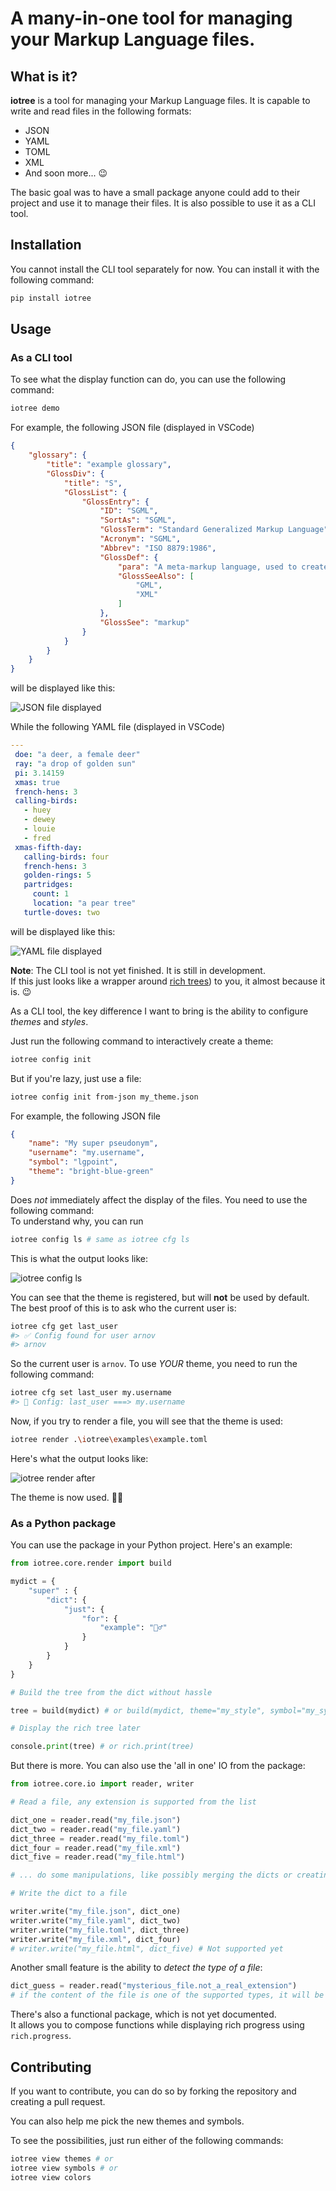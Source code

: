 # A many-in-one tool for managing your Markup Language files.

## What is it?

**iotree** is a tool for managing your Markup Language files. It is capable to write and read files in the following formats:

- JSON
- YAML
- TOML
- XML
- And soon more... 😉

The basic goal was to have a small package anyone could add to their project and use it to manage their files. It is also possible to use it as a CLI tool.

## Installation

You cannot install the CLI tool separately for now. You can install it with the following command:

```bash
pip install iotree
```

## Usage

### As a CLI tool

To see what the display function can do, you can use the following command:

```bash
iotree demo
```

For example, the following JSON file (displayed in VSCode)

```json
{
    "glossary": {
        "title": "example glossary",
        "GlossDiv": {
            "title": "S",
            "GlossList": {
                "GlossEntry": {
                    "ID": "SGML",
                    "SortAs": "SGML",
                    "GlossTerm": "Standard Generalized Markup Language",
                    "Acronym": "SGML",
                    "Abbrev": "ISO 8879:1986",
                    "GlossDef": {
                        "para": "A meta-markup language, used to create markup languages such as DocBook.",
                        "GlossSeeAlso": [
                            "GML",
                            "XML"
                        ]
                    },
                    "GlossSee": "markup"
                }
            }
        }
    }
}
```

will be displayed like this:

![JSON file displayed](https://i.imgur.com/tUSyW3L.png)

While the following YAML file (displayed in VSCode)

```yaml	
---
 doe: "a deer, a female deer"
 ray: "a drop of golden sun"
 pi: 3.14159
 xmas: true
 french-hens: 3
 calling-birds:
   - huey
   - dewey
   - louie
   - fred
 xmas-fifth-day:
   calling-birds: four
   french-hens: 3
   golden-rings: 5
   partridges:
     count: 1
     location: "a pear tree"
   turtle-doves: two
```

will be displayed like this:

![YAML file displayed](https://i.imgur.com/t3q5yHS.png)

**Note**: The CLI tool is not yet finished. It is still in development.  
If this just looks like a wrapper around [rich trees](https://rich.readthedocs.io/en/stable/tree.html)) to you, it almost because it is. :wink:

As a CLI tool, the key difference I want to bring is the ability to configure *themes* and *styles*.

Just run the following command to interactively create a theme:

```bash
iotree config init
```

But if you're lazy, just use a file:

```bash
iotree config init from-json my_theme.json
```

For example, the following JSON file

```json
{   
    "name": "My super pseudonym",
    "username": "my.username",
    "symbol": "lgpoint",
    "theme": "bright-blue-green"
}
```

Does _not_ immediately affect the display of the files. You need to use the following command:  
To understand why, you can run

```bash
iotree config ls # same as iotree cfg ls
```

This is what the output looks like:

![iotree config ls](https://i.imgur.com/5R3IMUG.png)

You can see that the theme is registered, but will **not** be used by default.
The best proof of this is to ask who the current user is:

```bash
iotree cfg get last_user
#> ✅ Config found for user arnov
#> arnov
```
So the current user is `arnov`. To use _YOUR_ theme, you need to run the following command:

```bash
iotree cfg set last_user my.username
#> 👷 Config: last_user ===> my.username
```

Now, if you try to render a file, you will see that the theme is used:

```bash
iotree render .\iotree\examples\example.toml
```

Here's what the output looks like:

![iotree render after](https://i.imgur.com/RHROUWg.png)

The theme is now used. 🎉🎉

### As a Python package

You can use the package in your Python project. Here's an example:

```python
from iotree.core.render import build

mydict = {
    "super" : {
        "dict": {
            "just": {
                "for": {
                    "example": "🤷‍♂️"
                }
            }
        }
    }
}

# Build the tree from the dict without hassle

tree = build(mydict) # or build(mydict, theme="my_style", symbol="my_symbol")

# Display the rich tree later

console.print(tree) # or rich.print(tree)
```

But there is more. You can also use the 'all in one' IO from the package:

```python
from iotree.core.io import reader, writer

# Read a file, any extension is supported from the list

dict_one = reader.read("my_file.json")
dict_two = reader.read("my_file.yaml")
dict_three = reader.read("my_file.toml")
dict_four = reader.read("my_file.xml")
dict_five = reader.read("my_file.html")

# ... do some manipulations, like possibly merging the dicts or creating a new one

# Write the dict to a file

writer.write("my_file.json", dict_one)
writer.write("my_file.yaml", dict_two)
writer.write("my_file.toml", dict_three)
writer.write("my_file.xml", dict_four)
# writer.write("my_file.html", dict_five) # Not supported yet
```

Another small feature is the ability to _detect the type of a file_:

```python
dict_guess = reader.read("mysterious_file.not_a_real_extension")
# if the content of the file is one of the supported types, it will be read correctly
```

There's also a functional package, which is not yet documented.  
It allows you to compose functions while displaying rich progress using `rich.progress`.

## Contributing

If you want to contribute, you can do so by forking the repository and creating a pull request.

You can also help me pick the new themes and symbols.

To see the possibilities, just run either of the following commands:

```bash
iotree view themes # or
iotree view symbols # or
iotree view colors
```
